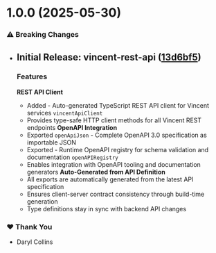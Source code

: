 # 1.0.0 (2025-05-30)

### ⚠️  Breaking Changes

- ## Initial Release: vincent-rest-api ([13d6bf5](https://github.com/LIT-Protocol/Vincent/commit/13d6bf5))

  ### Features
  **REST API Client**
  - Added - Auto-generated TypeScript REST API client for Vincent services `vincentApiClient`
  - Provides type-safe HTTP client methods for all Vincent REST endpoints
  **OpenAPI Integration**
  - Exported `openApiJson` - Complete OpenAPI 3.0 specification as importable JSON
  - Exported - Runtime OpenAPI registry for schema validation and documentation `openAPIRegistry`
  - Enables integration with OpenAPI tooling and documentation generators
  **Auto-Generated from API Definition**
  - All exports are automatically generated from the latest API specification
  - Ensures client-server contract consistency through build-time generation
  - Type definitions stay in sync with backend API changes

### ❤️ Thank You

- Daryl Collins